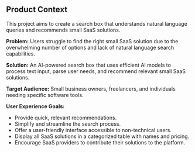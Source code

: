 ## Product Context

This project aims to create a search box that understands natural language queries and recommends small SaaS solutions.

**Problem:** Users struggle to find the right small SaaS solution due to the overwhelming number of options and lack of natural language search capabilities.

**Solution:** An AI-powered search box that uses efficient AI models to process text input, parse user needs, and recommend relevant small SaaS solutions.

**Target Audience:** Small business owners, freelancers, and individuals needing specific software tools.

**User Experience Goals:**
*   Provide quick, relevant recommendations.
*   Simplify and streamline the search process.
*   Offer a user-friendly interface accessible to non-technical users.
*   Display all SaaS solutions in a categorized table with names and pricing.
*   Encourage SaaS providers to contribute their solutions to the platform.
